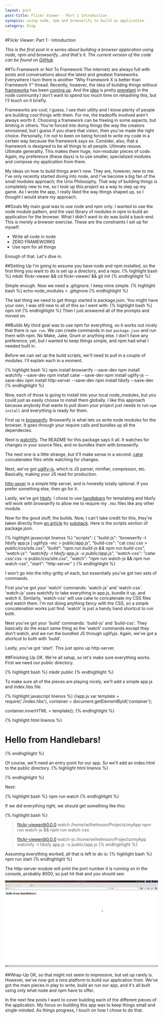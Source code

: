 ```yaml
---
layout: post
post-title: Flickr Viewer - Part 1 Introduction
synopsis: using node, npm and browserify to build an application
category: blog
---    
```


#Flickr Viewer: Part 1 - Introduction

_This is the first post in a series about building a browser application using node, npm and browserify...and that's it. The current version of the code can be found on [GitHub](http://github.com/wilhelmson/flickr-viewer)_

##To Framework or Not To Framework
The internetz are always full with posts and conversations about the latest and greatest frameworks. Everywhere I turn there is another "Why Framework X is better than Framework Y" thread. Recently, however, the idea of building things without [frameworks](http://blog.getify.com/silly-rabbit-frameworks-are-for-prototypes/) has been [coming up](http://codeofrob.com/entries/look-ma,-no-frameworks.html). And the [idea](http://dontkry.com/posts/code/using-npm-on-the-client-side.html) is pretty [prevelant](http://maxogden.com/node-packaged-modules.html) in the node community.I don't want to spend too much time on rehashing this, but I'll touch on it briefly.

Frameworks are cool, I guess. I see their utility and I know plenty of people are building cool things with them. For me, the tradeoffs involved aren't always worth it. Choosing a framework can be freeing in some aspects, but limiting in others. You're forced into doing things the way the creators envisioned, but I guess if you share that vision, then you've made the right choice. Personally, I'm not to keen on being forced to write my code in a certain way because the framework says so. Consider, also, that a framework is designed to be all things to all people. Ultimate resuse. Ultimate generality. This makes them huge, non-modular pieces of code. Again, my preference (these days) is to use smaller, specialized modules and compose my application from there.

My ideas on how to build things aren't new. They are, however, new to me. I've only recently started diving into node, and I've become a big fan of the small modules approach; the Unix Philosophy. That way of building things is completely new to me, so I took up this project as a way to step up my game. As I wrote the app, I really liked the way things shaped up, so I thought I would share my approach.

##Goals
My main goal was to use node and npm only. I wanted to use the node module pattern, and the vast library of modules in npm to build an application for the browser. What I didn't want to do was build a back-end. This is merely a browser exercise. These are the constraints I set up for myself:
	
- Write all code in node
- ZERO FRAMEWORKS
- Use npm for all things

Enough of that. Let's dive in.

##Setting Up
I'm going to assume you have node and npm installed, so the first thing you want to do is set up a directory, and a repo.
{% highlight bash %}
mkdir flickr-viewer && cd flickr-viewer/ && git init
{% endhighlight %}

Simple enough. Now we need a .gitignore. I keep mine simple.
{% highlight bash %}
echo node_modules > .gitignore
{% endhighlight %}

The last thing we need to get things started is package.json. You might have your own, I was still new to all of this so I went with:
{% highlight bash %}
npm init
{% endhighlight %}
Then I just answered all of the prompts and moved on.

##Builds
My third goal was to use npm for everything, so it works out nicely that there is <code>npm run</code>. We can create commands in our <code>package.json</code> and run them with npm. No Make, Jake, Grunt or anything else. I don't have any preference, yet, but I wanted to keep things simple, and npm had what I needed built in.

Before we can set up the build scripts, we'll need to pull in a couple of modules. I'll explain each in a moment.

{% highlight bash %}
npm install browserify --save-dev
npm install watchify --save-dev
npm install catw --save-dev
npm install uglify-js --save-dev
npm install http-server --save-dev
npm install hbsfy --save-dev
{% endhighlight %}

Now, each of those is going to install into your local node_modules, but you could just as easily choose to install them globally. I like this approach because anybody that wants to pull down your project just needs to run <code>npm install</code> and everything is ready for them.

First up is [browserify](https://npmjs.org/package/browserify). Browserify is what lets us write node modules for the browser. It goes through your require calls and bundles up all the dependecies. 

Next is [watchify](https://npmjs.org/package/watchify). The README for this package says it all. It watches for changes in your source files, and re-bundles them with browserify.

The next one is a little strange, but it'll make sense in a second. [catw](https://npmjs.org/package/catw) concatenates files while watching for changes.

Next, we've got [uglify-js](https://npmjs.org/package/uglify-js), which is JS parser, minifier, compressor, etc. Basically, making your JS read for production.

[http-sever](https://npmjs.org/package/http-server) is a simple http server, and is honestly totally optional. If you prefer something else, then go for it.

Lastly, we've got [hbsfy](https://npmjs.org/package/hbsfy). I chose to use [handlebars](http://handlebarsjs.com/) for templating and hbsfy will work with browserify to allow me to require my <code>.hbs</code> files like any other module.

Now for the good stuff, the builds. Now, I can't take credit for this, they're taken directly from [an article](http://substack.net/task_automation_with_npm_run) by [substack](https://npmjs.org/~substack). Here is the scripts section of package.json.

{% highlight javascript linenos %}
"scripts": {
    "build-js": "browserify -t hbsfy app.js | uglifyjs -mc > public/app.js",
    "build-css": "cat css/*.css > public/css/site.css",
    "build": "npm run build-js && npm run build-css",
    "watch-js": "watchify -t hbsfy app.js -o public/app.js",
    "watch-css": "catw css/*.css -o public/css/site.css",
    "watch": "npm run watch-js && npm run watch-css",
    "start": "http-server"
  }
{% endhighlight %}

I won't go into the nitty-gritty of each, but essentially you've got two sets of commands. 

First you've got your 'watch' commands: 'watch-js' and 'watch-css'. 'watch-js' uses watchify to take everything in app.js, bundle it up, and watch it. Similarly, 'watch-css' will use catw to concatenate my CSS files and watch them. I'm not doing anything fancy with the CSS, so a simple concatenation works just find. 'watch' is just a handy hand shortcut to run both.

Next you've got your 'build' commands: 'build-js' and 'build-css'. They basically do the exact same thing as the 'watch' commands except they don't watch, and we run the bundled JS through uglifyjs. Again, we've got a shortcut to both with 'build'.

Lastly, you've got 'start'. This just spins up http-server.

##Finishing Up
OK. We're all setup, so let's make sure everything works. First we need our public directory.

{% highlight bash %}
mkdir public
{% endhighlight %}

To make sure all of the pieces are playing nicely, we'll add a simple app.js and index.hbs file.

{% highlight javascript linenos %}
//app.js
var template = require('./index.hbs'),
	container = document.getElementById('container');

container.innerHTML = template();
{% endhighlight %}

{% highlight html linenos %}
<!-- index.hbs -->
<h1>Hello from Handlebars!</h1>
{% endhighlight %}

Of course, we'll need an entry point for our app. So we'll add an index.html to the public directory.
{% highlight html linenos %}
<html>
	<body>
		<div id="container"></div>
	</body>
	<script src="app.js"></script>
</html>
{% endhighlight %}

Next:

{% highlight bash %}
npm run watch
{% endhighlight %}

If we did everything right, we should get something like this:

{% highlight bash %}
> flickr-viewer@0.0.0 watch /home/wilhelmson/Projects/myApp
> npm run watch-js && npm run watch-css


> flickr-viewer@0.0.0 watch-js /home/wilhelmson/Projects/myApp
> watchify -t hbsfy app.js -o public/app.js
{% endhighlight %}

Assuming everything worked, all that is left to do is:
{% highlight bash %}
npm run start
{% endhighlight %}

The http-server  module will print the port number it is running on in the console, probably 8000, so just hit that and you should see:
<p><img src="/images/flickr-viewer-intro.png"/></p>

##Wrap-Up
OK, so that might not seem to impressive, but set up rarely is. However, we've now got a nice platform to build our application from. We've got the main pieces in play to write, build an run our app, and it's all built using only what node and npm have to offer.

In the next few posts I want to cover building each of the different pieces of the application. My focus on building this app was to keep things small and single-minded. As things progress, I touch on how I chose to do that.